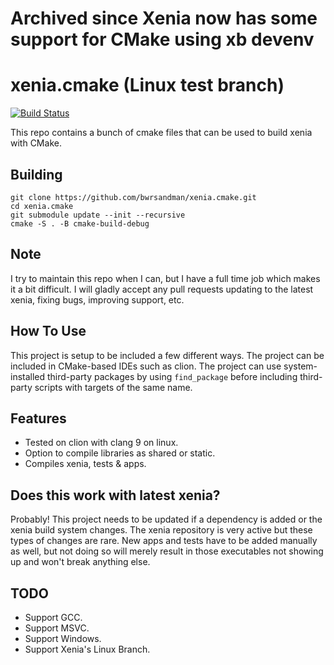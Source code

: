 # Archived since Xenia now has some support for CMake using xb devenv


xenia.cmake (Linux test branch)
===================
[![Build Status](https://travis-ci.org/bwrsandman/xenia.cmake.svg?branch=linux)](https://travis-ci.org/bwrsandman/xenia.cmake)

This repo contains a bunch of cmake files that can be used to build xenia with CMake.

Building
-------------

```
git clone https://github.com/bwrsandman/xenia.cmake.git
cd xenia.cmake
git submodule update --init --recursive
cmake -S . -B cmake-build-debug
```

Note
-------------
I try to maintain this repo when I can, but I have a full time job which makes
it a bit difficult. I will gladly accept any pull requests updating to the
latest xenia, fixing bugs, improving support, etc.

How To Use
-------------
This project is setup to be included a few different ways.
The project can be included in CMake-based IDEs such as clion.
The project can use system-installed third-party packages by
using `find_package` before including third-party scripts with targets of the
same name.


Features
-------------
* Tested on clion with clang 9 on linux.
* Option to compile libraries as shared or static.
* Compiles xenia, tests & apps.

Does this work with latest xenia?
-------------
Probably! This project needs to be updated if a dependency is added or the xenia
build system changes. The xenia repository is very active but these types of
changes are rare. New apps and tests have to be added manually as well, but not
doing so will merely result in those executables not showing up and won't break
anything else.

TODO
-------------
* Support GCC.
* Support MSVC.
* Support Windows.
* Support Xenia's Linux Branch.
